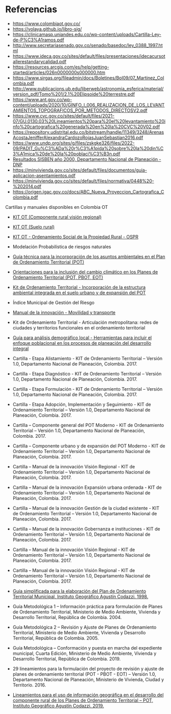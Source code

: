 # Referencias

* https://www.colombiaot.gov.co/
* https://volaya.github.io/libro-sig/
* https://clinicamasp.uniandes.edu.co/wp-content/uploads/Cartilla-Ley-de-P%C3%A1ramos.pdf
* http://www.secretariasenado.gov.co/senado/basedoc/ley_0388_1997.html
* https://www.ideca.gov.co/sites/default/files/presentaciones/idecacursotallerestandarycalidad.pdf
* https://resources.arcgis.com/es/help/getting-started/articles/026n0000000s000000.htm
* https://www.sirgas.org/fileadmin/docs/Boletines/Bol09/07_Martinez_Colombia.pdf
* http://www.publicacions.ub.edu/liberweb/astronomia_esferica/material/version_pdf/Tomo%201/2.1%20Elipsoide%20terrestre.pdf
* https://www.ant.gov.co/wp-content/uploads/2020/10/GINFO_I_006_REALIZACION_DE_LOS_LEVANTAMIENTOS_TOPOGRAFICOS_POR_METODOS_DIRECTOSV2.pdf
* https://www.cvc.gov.co/sites/default/files/2021-07/GU.0130.03%20Lineamientos%20para%20el%20levantamiento%20info%20cartografica%20generada%20en%20la%20CVC%20V02.pdf
* https://repository.udistrital.edu.co/bitstream/handle/11349/3248/ArenasAcostaJenifferAlexandraCardozoRojasJuanSebastian2016.pdf
* https://www.undp.org/sites/g/files/zskgke326/files/2022-09/PADIT_Gu%C3%ADa%20r%C3%A1pida%20sobre%20la%20din%C3%A1mica%20de%20la%20poblaci%C3%B3n.pdf
* [Resultados SISBEN año 2000, Departamento Nacional de Planeación - DNP](https://www.acnur.org/fileadmin/Documentos/Publicaciones/2007/5682.pdf)
* https://minvivienda.gov.co/sites/default/files/documentos/guia-aplicacion-asentamientos.pdf
* https://minvivienda.gov.co/sites/default/files/normativa/0448%20-%202014.pdf
* https://origen.igac.gov.co/docs/ABC_Nueva_Proyeccion_Cartografica_Colombia.pdf


Cartillas y manuales disponibles en Colombia OT

* [KIT OT (Componente rural visión regional)](https://portalterritorial.dnp.gov.co/KitOT/Content/uploads/Componente_RVR.pdf)
* [KIT OT (Suelo rural)](https://portalterritorial.dnp.gov.co/KitOT/Content/uploads/Suelo%20rural%20MVCT%20110518.pdf)
* [KIT OT - Ordenamiento Social de la Propiedad Rural - OSPR](https://portalterritorial.dnp.gov.co/KitOT/Content/uploads/Cartilla%20OSPR.pdf)
* Modelación Probabilística de riesgos naturales
* [Guía técnica para la incorporación de los asuntos ambientales en el Plan de Ordenamiento Territorial (POT)](https://sie.car.gov.co/server/api/core/bitstreams/32bcd05e-80a2-44b9-afed-2a8f208150c1/content)
* [Orientaciones para la inclusión del cambio climático en los Planes de Ordenamiento Territorial (POT, PBOT, EOT)](https://www.car.gov.co/uploads/files/5b070c9370ad3.pdf)
* [Kit de Ordenamiento Territorial - Incorporación de la estructura ambiental integrada en el suelo urbano y de expansión del POT ](https://portalterritorial.dnp.gov.co/KitOT/Content/uploads/C%20AMBIENTAL.pdf)
* Índice Municipal de Gestión del Riesgo
* [Manual de la innovación - Movilidad y transporte](https://portalterritorial.dnp.gov.co/KitOT/Content/uploads/Manual%20innovacion%20Movilidad%20y%20Transporte%20PDF.pdf)
* Kit de Ordenamiento Territorial -  Articulación metropolitana: redes de ciudades y territorios funcionales en el ordenamiento territorial
* [Guía para análisis demográfico local - Herramientas para incluir el enfoque poblacional en los procesos de planeación del desarrollo integral](https://colombia.unfpa.org/sites/default/files/pub-pdf/Gui%CC%81a-Dina%CC%81micas-Demografi%CC%81a.pdf)


* Cartilla - Etapa Alistamiento - KIT de Ordenamiento Territorial – Versión 1.0, Departamento Nacional de Planeación, Colombia. 2017. 
* Cartilla - Etapa Diagnóstico - KIT de Ordenamiento Territorial – Versión 1.0, Departamento Nacional de Planeación, Colombia. 2017. 
* Cartilla - Etapa Formulación - KIT de Ordenamiento Territorial – Versión 1.0, Departamento Nacional de Planeación, Colombia. 2017. 
* Cartilla - Etapa Adopción, Implementación y Seguimiento - KIT de Ordenamiento Territorial – Versión 1.0, Departamento Nacional de Planeación, Colombia. 2017. 
* Cartilla – Componente general del POT Moderno - KIT de Ordenamiento Territorial – Versión 1.0, Departamento Nacional de Planeación, Colombia. 2017. 
* Cartilla – Componente urbano y de expansión del POT Moderno - KIT de Ordenamiento Territorial – Versión 1.0, Departamento Nacional de Planeación, Colombia. 2017. 
* Cartilla – Manual de la innovación Visión Regional - KIT de Ordenamiento Territorial – Versión 1.0, Departamento Nacional de Planeación, Colombia. 2017. 
* Cartilla – Manual de la innovación Expansión urbana ordenada - KIT de Ordenamiento Territorial – Versión 1.0, Departamento Nacional de Planeación, Colombia. 2017. 
* Cartilla – Manual de la innovación Gestión de la ciudad existente - KIT de Ordenamiento Territorial – Versión 1.0, Departamento Nacional de Planeación, Colombia. 2017. 
* Cartilla – Manual de la innovación Gobernanza e instituciones - KIT de Ordenamiento Territorial – Versión 1.0, Departamento Nacional de Planeación, Colombia. 2017. 
* Cartilla – Manual de la innovación Visión Regional - KIT de Ordenamiento Territorial – Versión 1.0, Departamento Nacional de Planeación, Colombia. 2017. 
* Cartilla – Manual de la innovación Visión Regional - KIT de Ordenamiento Territorial – Versión 1.0, Departamento Nacional de Planeación, Colombia. 2017. 
* [Guía simplificada para la elaboración del Plan de Ordenamiento Territorial Municipal, Instituto Geográfico Agustín Codazzi. 1998.](https://www.faoswalim.org/resources/Land/Land_resource_Mgt/pdfdocs/guia_sim.pdf)
* Guía Metodológica 1 – Información práctica para formulación de Planes de Ordenamiento Territorial, Ministerio de Medio Ambiente, Vivienda y Desarrollo Territorial, República de Colombia. 2004.
* Guía Metodológica 2 – Revisión y Ajuste de Planes de Ordenamiento Territorial, Ministerio de Medio Ambiente, Vivienda y Desarrollo Territorial, República de Colombia. 2005.
* Guía Metodológica – Conformación y puesta en marcha del expediente municipal, Cuarta Edición, Ministerio de Medio Ambiente, Vivienda y Desarrollo Territorial, República de Colombia. 2019.
* 29 lineamientos para la formulación del proyecto de revisión y ajuste de planes de ordenamiento territorial (POT - PBOT - EOT) – Versión 1.0, Departamento Nacional de Planeación, Ministerio de Vivienda, Ciudad y Territorio. 2016.
* [Lineamientos para el uso de información geográfica en el desarrollo del componente rural de los Planes de Ordenamiento Territorial – POT, Instituto Geográfico Agustín Codazzi. 2019.](https://www.colombiaot.gov.co/docs/cartilla_pot.pdf)
